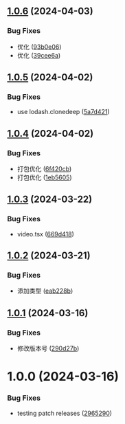 ## [1.0.6](https://github.com/kakuilan/video-react/compare/v1.0.5...v1.0.6) (2024-04-03)

### Bug Fixes

- 优化 ([93b0e06](https://github.com/kakuilan/video-react/commit/93b0e062277852b0cf4216c85a110cbf82218705))
- 优化 ([39cee6a](https://github.com/kakuilan/video-react/commit/39cee6a86a43499c527889c90aed30d620fbf2c5))

## [1.0.5](https://github.com/kakuilan/video-react/compare/v1.0.4...v1.0.5) (2024-04-02)

### Bug Fixes

- use lodash.clonedeep ([5a7d421](https://github.com/kakuilan/video-react/commit/5a7d42172442fd31347dc2d896b105a109a48893))

## [1.0.4](https://github.com/kakuilan/video-react/compare/v1.0.3...v1.0.4) (2024-04-02)

### Bug Fixes

- 打包优化 ([6f420cb](https://github.com/kakuilan/video-react/commit/6f420cb4416ab8d47ce286e887ce1518359a578b))
- 打包优化 ([1eb5605](https://github.com/kakuilan/video-react/commit/1eb560574d9b5d8cdf4c66076b705487024d0488))

## [1.0.3](https://github.com/kakuilan/video-react/compare/v1.0.2...v1.0.3) (2024-03-22)

### Bug Fixes

- video.tsx ([669d418](https://github.com/kakuilan/video-react/commit/669d41898b1c8442fc6a9058b2dee30934494410))

## [1.0.2](https://github.com/kakuilan/video-react/compare/v1.0.1...v1.0.2) (2024-03-21)

### Bug Fixes

- 添加类型 ([eab228b](https://github.com/kakuilan/video-react/commit/eab228b3ec70292091bf4474c7616e2e689deb5f))

## [1.0.1](https://github.com/kakuilan/video-react/compare/v1.0.0...v1.0.1) (2024-03-16)

### Bug Fixes

- 修改版本号 ([290d27b](https://github.com/kakuilan/video-react/commit/290d27bcaac22459dcec37f6a9dc50e3c89ffa2c))

# 1.0.0 (2024-03-16)

### Bug Fixes

- testing patch releases ([2965290](https://github.com/kakuilan/video-react/commit/296529035154e1825427a3be5008582dd67f32c2))
